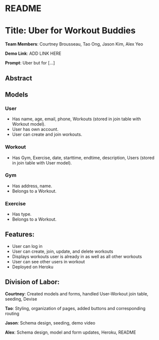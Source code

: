 # README

# Title: Uber for Workout Buddies

**Team Members**: Courtney Brousseau, Tao Ong, Jason Kim, Alex Yeo

**Demo Link**: ADD LINK HERE

**Prompt**: Uber but for [...]



## Abstract ##


## Models ##
### User ###
* Has name, age, email, phone, Workouts (stored in join table with Workout model).
* User has own account.
* User can create and join workouts.
### Workout ###
* Has Gym, Exercise, date, starttime, endtime, description, Users (stored in join table with User model).
### Gym ###
* Has address, name.
* Belongs to a Workout.
### Exercise ###
* Has type.
* Belongs to a Workout.
## Features: ##
* User can log in
* User can create, join, update, and delete workouts
* Displays workouts user is already in as well as all other workouts
* User can see other users in workout
* Deployed on Heroku


## Division of Labor: ##

**Courtney**: Created models and forms, handled User-Workout join table, seeding, Devise

**Tao**: Styling, organization of pages, added buttons and corresponding routing

**Jason**: Schema design, seeding, demo video

**Alex**: Schema design, model and form updates, Heroku, README
